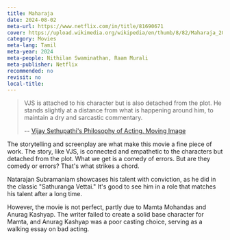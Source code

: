 ```yaml
---
title: Maharaja
date: 2024-08-02
meta-url: https://www.netflix.com/in/title/81690671
cover: https://upload.wikimedia.org/wikipedia/en/thumb/8/82/Maharaja_2024_film_poster.jpg/220px-Maharaja_2024_film_poster.jpg
category: Movies
meta-lang: Tamil
meta-year: 2024
meta-people: Nithilan Swaminathan, Raam Murali
meta-publisher: Netflix
recommended: no
revisit: no
local-title:
---
```

 > VJS is attached to his character but is also detached from the plot. He stands slightly at a distance from what is happening around him, to maintain a dry and sarcastic commentary.
 > 
> -- [Vijay Sethupathi's Philosophy of Acting, Moving Image](https://www.youtube.com/watch?v=F8L6FRyEZsE&t=1s) 
 
The storytelling and screenplay are what make this movie a fine piece of work. The story, like VJS, is connected and empathetic to the characters but detached from the plot. What we get is a comedy of errors. But are they comedy or errors? That's what strikes a chord.

Natarajan Subramaniam showcases his talent with conviction, as he did in the classic "Sathuranga Vettai." It's good to see him in a role that matches his talent after a long time.

However, the movie is not perfect, partly due to Mamta Mohandas and Anurag Kashyap. The writer failed to create a solid base character for Mamta, and Anurag Kashyap was a poor casting choice, serving as a walking essay on bad acting.
